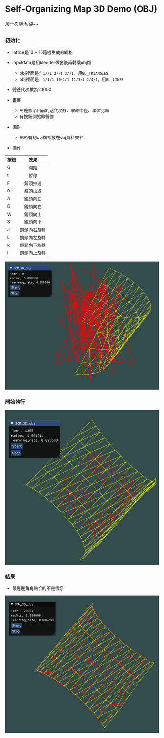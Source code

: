 # Self-Organizing Map 3D Demo (OBJ)

###### 第一次寫obj檔~~ ######

### 初始化
* lattice是10 * 10隨機生成的網格
* inputdata是用blender做出後再轉乘obj檔
    * obj裡面是``` f 1//1 2//1 3//1 ```，用``` GL_TRIANGLES ```
    * obj裡面是``` f 1/1/1 10/2/1 11/3/1 2/4/1 ```，用``` GL_LINES ```
* 總迭代次數為20000
* 畫面
    * 左邊顯示目前的迭代次數、收縮半徑、學習比率
    * 有按鈕開始即暫停
* 圖形
	* 把所有的obj檔都放在obj資料夾裡


* 操作

| 按鈕  |	 效果	   |
| ---- |:-------------:|
| G    | 開始        |
| t    | 暫停        |
| F    | 鏡頭拉遠     |
| R    | 鏡頭拉近     |
| A    | 鏡頭向左     |
| D    | 鏡頭向右     |
| W    | 鏡頭向上     |
| S    | 鏡頭向下     |
| J    | 鏡頭向右旋轉  |
| L    | 鏡頭向左旋轉  |
| K    | 鏡頭向下旋轉  |
| I    | 鏡頭向上旋轉  |

![](./image/start.png)

### 開始執行

![](./image/mid.png)

### 結果

* 最邊邊角角貼合的不是很好

![](./image/end.png)

